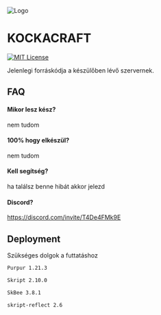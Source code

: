 
![Logo](https://cdn.discordapp.com/attachments/1200158049810251787/1201140146649702492/server-icon_1.png?ex=679cc06f&is=679b6eef&hm=51721253c97c28bf8d99117ea36774aa217d8d925b0604d2c5cffdda2e986b24&)

# KOCKACRAFT

[![MIT License](https://img.shields.io/badge/License-MIT-green.svg)](https://choosealicense.com/licenses/mit/)


Jelenlegi forráskódja a készülőben lévő szervernek.


## FAQ

#### Mikor lesz kész?

nem tudom

#### 100% hogy elkészül?

nem tudom

#### Kell segítség?

ha találsz benne hibát akkor jelezd

#### Discord?

https://discord.com/invite/T4De4FMk9E


## Deployment

Szükséges dolgok a futtatáshoz

```bash
Purpur 1.21.3
```
```bash
Skript 2.10.0
```
```bash
SkBee 3.8.1
```
```bash
skript-reflect 2.6
```

